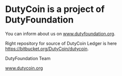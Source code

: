 # DutyCoin is a project of DutyFoundation
You can inform about us on www.dutyfoundation.org. 

Right repository for source of DutyCoin Ledger is here https://bitbucket.org/DutyCoin/dutycoin.

DutyFoundation Team

www.dutycoin.org
